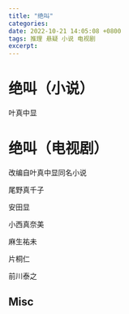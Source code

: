 ```yaml
---
title: "绝叫"
categories: 
date: 2022-10-21 14:05:08 +0800
tags: 推理 悬疑 小说 电视剧
excerpt: 
---
```



# 绝叫（小说）

叶真中显


# 绝叫（电视剧）

改编自叶真中显同名小说

尾野真千子

安田显

小西真奈美

麻生祐未

片桐仁

前川泰之



## Misc



